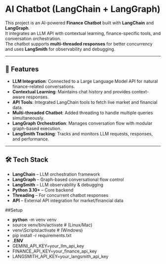 # AI Chatbot (LangChain + LangGraph)

This project is an AI-powered **Finance Chatbot** built with **LangChain** and **LangGraph**.  
It integrates an LLM API with contextual learning, finance-specific tools, and conversation orchestration.  
The chatbot supports **multi-threaded responses** for better concurrency and uses **LangSmith** for observability and debugging.  

---

## 🚀 Features
- **LLM Integration**: Connected to a Large Language Model API for natural finance-related conversations.  
- **Contextual Learning**: Maintains chat history and provides context-aware responses.  
- **API Tools**: Integrated LangChain tools to fetch live market and financial data.  
- **Multi-threaded Chatbot**: Added threading to handle multiple queries simultaneously.  
- **LangGraph Orchestration**: Manages conversation flow with modular graph-based execution.  
- **LangSmith Tracking**: Tracks and monitors LLM requests, responses, and performance.  

---

## 🛠️ Tech Stack
- **LangChain** – LLM orchestration framework  
- **LangGraph** – Graph-based conversational flow control  
- **LangSmith** – LLM observability & debugging  
- **Python 3.10+** – Core backend  
- **Threading** – For concurrent chatbot responses  
- **API** – External API integration for market/financial data  

##Setup
- **python** -m venv venv
- source venv/bin/activate   # (Linux/Mac)
- venv\Scripts\activate      # (Windows)
- pip install -r requirements.txt
- **.ENV**
- GEMINI_API_KEY=your_llm_api_key
- FINANCE_API_KEY=your_finance_api_key
- LANGSMITH_API_KEY=your_langsmith_api_key
